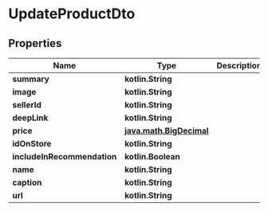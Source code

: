 
# UpdateProductDto

## Properties
Name | Type | Description | Notes
------------ | ------------- | ------------- | -------------
**summary** | **kotlin.String** |  |  [optional]
**image** | **kotlin.String** |  |  [optional]
**sellerId** | **kotlin.String** |  |  [optional]
**deepLink** | **kotlin.String** |  |  [optional]
**price** | [**java.math.BigDecimal**](java.math.BigDecimal.md) |  |  [optional]
**idOnStore** | **kotlin.String** |  |  [optional]
**includeInRecommendation** | **kotlin.Boolean** |  |  [optional]
**name** | **kotlin.String** |  |  [optional]
**caption** | **kotlin.String** |  |  [optional]
**url** | **kotlin.String** |  |  [optional]



